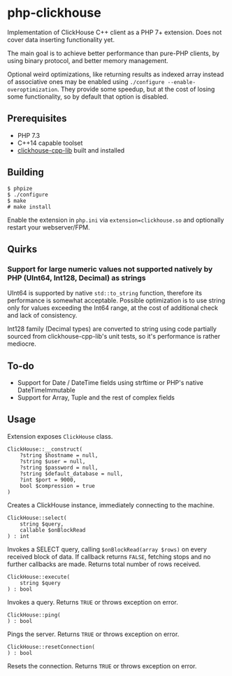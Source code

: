 # php-clickhouse
Implementation of ClickHouse C++ client as a PHP 7+ extension. Does not cover data inserting functionality yet.

The main goal is to achieve better performance than pure-PHP clients, by using binary protocol, and better memory management. 

Optional weird optimizations, like returning results as indexed array instead of associative ones may be enabled using `./configure --enable-overoptimization`. 
They provide some speedup, but at the cost of losing some functionality, so by default that option is disabled.

## Prerequisites

- PHP 7.3
- C++14 capable toolset
- [clickhouse-cpp-lib](https://github.com/ClickHouse/clickhouse-cpp/) built and installed

## Building

```
$ phpize
$ ./configure
$ make
# make install
```

Enable the extension in `php.ini` via `extension=clickhouse.so` and optionally restart your webserver/FPM.

## Quirks

### Support for large numeric values not supported natively by PHP (UInt64, Int128, Decimal) as strings

UInt64 is supported by native `std::to_string` function, therefore its performance is somewhat acceptable. Possible optimization is to use string only for values
exceeding the Int64 range, at the cost of additional check and lack of consistency.

Int128 family (Decimal types) are converted to string using code partially sourced from clickhouse-cpp-lib's unit tests, so it's performance is rather mediocre.

## To-do

- Support for Date / DateTime fields using strftime or PHP's native DateTimeImmutable
- Support for Array, Tuple and the rest of complex fields 

## Usage

Extension exposes `ClickHouse` class.

```
ClickHouse::__construct(
	?string $hostname = null, 
	?string $user = null, 
	?string $password = null, 
	?string $default_database = null, 
	?int $port = 9000, 
	bool $compression = true
)
```

Creates a ClickHouse instance, immediately connecting to the machine.

```
ClickHouse::select(
	string $query, 
	callable $onBlockRead
) : int
```

Invokes a SELECT query, calling `$onBlockRead(array $rows)` on every received block of data. If callback returns `FALSE`, fetching stops and no further callbacks are made.
Returns total number of rows received.

```
ClickHouse::execute(
	string $query
) : bool
```

Invokes a query. Returns `TRUE` or throws exception on error.

```
ClickHouse::ping(
) : bool
```

Pings the server. Returns `TRUE` or throws exception on error.

```
ClickHouse::resetConnection(
) : bool
```

Resets the connection. Returns `TRUE` or throws exception on error.
